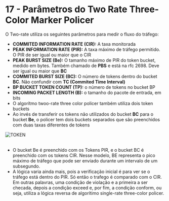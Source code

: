 # 17 - Parâmetros do Two Rate Three-Color Marker  Policer

O Two-rate utiliza os seguintes parâmetros para medir o fluxo do tráfego:
- **COMMITED INFORMATION RATE (CIR):** A taxa monitorada
- **PEAK INFORMATION RATE (PIR):** A taxa máximo de tráfego permitido. O PIR de ser igual ou maior que o CIR
- **PEAK BURST SIZE (Be):** O tamanho máximo de PIR do token bucket, medido em bytes. Também chamado de **PBS** e está na rfc 2698. Deve ser igual ou maior que **BC**
- **COMMITED BURST SIZE (BC):** O número de tokens dentro do bucket **BC**. Não confundir com **TC (Commited Time Interval)**
- **BP BUCKET TOKEN COUNT (TP):** o número de tokens no bucket BP
- **INCOMING PACKET LENGTH (B):** o tamanho do pacote de entrada, em bits
- O algorítmo twoo-rate three color policer também utiliza dois token buckets
- Ao invés de transferir os tokens não utilizados do bucket **BC** para o bucket **Be**, o policer tem dois buckets separados que são preenchidos com duas taxas diferentes de tokens

![TOKEN](Imagens/Twoo_rate_Three_color_marker_policer.png) <br></br>

- O bucket Be é preenchido com os Tokens PIR, e o bucket BC é preenchido com os tokens CIR. Nesse modelo, BE representa o pico máximo de tráfego que pode ser enviado durante um intervalo de um subsegundo.
- A lógica varia ainda mais, pois a verificação inicial é para ver se o tráfego está dentro do PIR. Só então o trafego é comparado com o CIR. Em outras palavras, uma condição de violação e a primeira a ser checada, depois a condição exceed e, por fim, a condição conform, ou seja, utiliza a lógica reversa de algorítimo single-rate three-color policer.